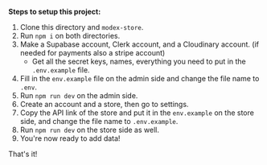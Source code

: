 **Steps to setup this project:**

1. Clone this directory and `modex-store`.
2. Run `npm i` on both directories.
3. Make a Supabase account, Clerk account, and a Cloudinary account. (if needed for payments also a stripe account)
    - Get all the secret keys, names, everything you need to put in the `.env.example` file.
4. Fill in the `env.example` file on the admin side and change the file name to `.env`.
5. Run `npm run dev` on the admin side.
6. Create an account and a store, then go to settings.
7. Copy the API link of the store and put it in the `env.example` on the store side, and change the file name to `.env.example`.
8. Run `npm run dev` on the store side as well.
9. You're now ready to add data!

That's it!
